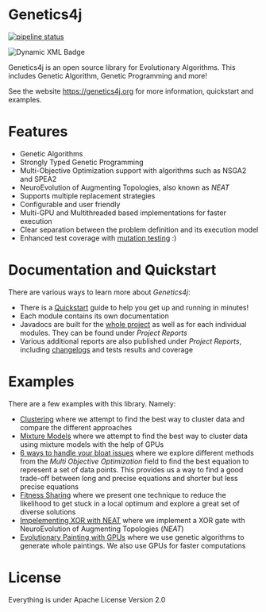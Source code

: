 Genetics4j
==========

[![pipeline status](https://gitlab.com/bmahe/genetics4j/badges/master/pipeline.svg)](https://gitlab.com/bmahe/genetics4j/-/commits/master)

![Dynamic XML Badge](https://img.shields.io/badge/dynamic/xml?url=https%3A%2F%2Fgitlab.com%2Fapi%2Fv4%2Fprojects%2F13863766%2Fjobs%2Fartifacts%2Fmaster%2Fraw%2Fsemgrep.xml%3Fjob%3Dsemgrep&query=%2Ftestsuites%2F%40failures&label=Semgrep%20Finding&color=blue&link=https%3A%2F%2Fsemgrep.dev%2F)

Genetics4j is an open source library for Evolutionary Algorithms. This includes Genetic Algorithm, Genetic Programming and more!

See the website https://genetics4j.org for more information, quickstart and examples.

# Features

* Genetic Algorithms
* Strongly Typed Genetic Programming
* Multi-Objective Optimization support with algorithms such as NSGA2 and SPEA2
* NeuroEvolution of Augmenting Topologies, also known as _NEAT_
* Supports multiple replacement strategies
* Configurable and user friendly
* Multi-GPU and Multithreaded based implementations for faster execution
* Clear separation between the problem definition and its execution model
* Enhanced test coverage with [mutation testing](https://en.wikipedia.org/wiki/Mutation_testing) :)

# Documentation and Quickstart

There are various ways to learn more about _Genetics4j_:

* There is a [Quickstart](https://genetics4j.org/docs/quickstart.html) guide to help you get up and running in minutes!
* Each module contains its own documentation
* Javadocs are built for the [whole project](https://genetics4j.org/apidocs/index.html) as well as for each individual modules. They can be found under _Project Reports_
* Various additional reports are also published under _Project Reports_, including [changelogs](https://genetics4j.org/gitlog.html) and tests results and coverage

# Examples

There are a few examples with this library. Namely:

* [Clustering](https://genetics4j.org/samples/docs/clustering.html) where we attempt to find the best way to cluster data and compare the different approaches
* [Mixture Models](https://genetics4j.org/samples/docs/mixture_models_on_gpu.html) where we attempt to find the best way to cluster data using mixture models with the help of GPUs
* [6 ways to handle your bloat issues](https://genetics4j.org/samples/docs/bloat_issues.html) where we explore different methods from the _Multi Objective Optimization_ field to find the best equation to represent a set of data points. This provides us a way to find a good trade-off between long and precise equations and shorter but less precise equations
* [Fitness Sharing](https://genetics4j.org/samples/docs/fitness_sharing.html) where we present one technique to reduce the likelihood to get stuck in a local optimum and explore a great set of diverse solutions
* [Impelementing XOR with NEAT](https://genetics4j.org/samples/docs/neat_xor.html) where we implement a XOR gate with NeuroEvolution of Augmenting Topologies (_NEAT_)
* [Evolutionary Painting with GPUs](https://genetics4j.org/samples/docs/evolutionary_painting.html) where we use genetic algorithms to generate whole paintings. We also use GPUs for faster computations


# License

Everything is under Apache License Version 2.0
